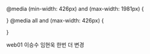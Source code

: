 @media (min-width: 426px) and (max-width: 1981px) {
  
}
@media all and (max-width: 426px) {

}

web01
이승수
임현욱 한번 더 변경

